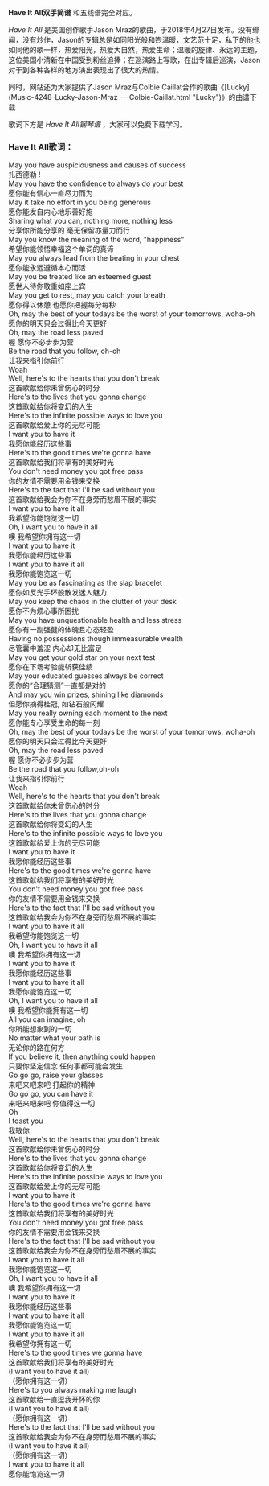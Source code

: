 

**Have It All双手简谱** 和五线谱完全对应。

_Have It All_ 是美国创作歌手Jason
Mraz的歌曲，于2018年4月27日发布。没有绯闻，没有炒作，Jason的专辑总是如同阳光般和煦温暖，文艺范十足，私下的他也如同他的歌一样，热爱阳光，热爱大自然，热爱生命；温暖的旋律、永远的主题，这位美国小清新在中国受到粉丝追捧；在巡演路上写歌，在出专辑后巡演，Jason对于到各种各样的地方演出表现出了很大的热情。

同时，网站还为大家提供了Jason Mraz与Colbie Caillat合作的歌曲《[Lucky](Music-4248-Lucky-Jason-Mraz
---Colbie-Caillat.html "Lucky")》的曲谱下载

歌词下方是 _Have It All钢琴谱_ ，大家可以免费下载学习。

### Have It All歌词：

May you have auspiciousness and causes of success  
扎西德勒 !  
May you have the confidence to always do your best  
愿你能有信心一直尽力而为  
May it take no effort in you being generous  
愿你能发自内心地乐善好施  
Sharing what you can, nothing more, nothing less  
分享你所能分享的 毫无保留亦量力而行  
May you know the meaning of the word, "happiness"  
希望你能领悟幸福这个单词的真谛  
May you always lead from the beating in your chest  
愿你能永远遵循本心而活  
May you be treated like an esteemed guest  
愿世人待你敬重如座上宾  
May you get to rest, may you catch your breath  
愿你得以休憩 也愿你把握每分每秒  
Oh, may the best of your todays be the worst of your tomorrows, woha-oh  
愿你的明天只会过得比今天更好  
Oh, may the road less paved  
喔 愿你不必步步为营  
Be the road that you follow, oh-oh  
让我来指引你前行  
Woah  
Well, here's to the hearts that you don't break  
这首歌献给你未曾伤心的时分  
Here's to the lives that you gonna change  
这首歌献给你将变幻的人生  
Here's to the infinite possible ways to love you  
这首歌献给爱上你的无尽可能  
I want you to have it  
我愿你能经历这些事  
Here's to the good times we're gonna have  
这首歌献给我们将享有的美好时光  
You don't need money you got free pass  
你的友情不需要用金钱来交换  
Here's to the fact that I'll be sad without you  
这首歌献给我会为你不在身旁而愁眉不展的事实  
I want you to have it all  
我希望你能饱览这一切  
Oh, I want you to have it all  
噢 我希望你拥有这一切  
I want you to have it  
我愿你能经历这些事  
I want you to have it all  
我愿你能饱览这一切  
May you be as fascinating as the slap bracelet  
愿你如反光手环般散发迷人魅力  
May you keep the chaos in the clutter of your desk  
愿你不为烦心事所困扰  
May you have unquestionable health and less stress  
愿你有一副强健的体魄且心态轻盈  
Having no possessions though immeasurable wealth  
尽管囊中羞涩 内心却无比富足  
May you get your gold star on your next test  
愿你在下场考验能斩获佳绩  
May your educated guesses always be correct  
愿你的“合理猜测”一直都是对的  
And may you win prizes, shining like diamonds  
但愿你摘得桂冠, 如钻石般闪耀  
May you really owning each moment to the next  
愿你能专心享受生命的每一刻  
Oh, may the best of your todays be the worst of your tomorrows, woha-oh  
愿你的明天只会过得比今天更好  
Oh, may the road less paved  
喔 愿你不必步步为营  
Be the road that you follow,oh-oh  
让我来指引你前行  
Woah  
Well, here's to the hearts that you don't break  
这首歌献给你未曾伤心的时分  
Here's to the lives that you gonna change  
这首歌献给你将变幻的人生  
Here's to the infinite possible ways to love you  
这首歌献给爱上你的无尽可能  
I want you to have it  
我愿你能经历这些事  
Here's to the good times we're gonna have  
这首歌献给我们将享有的美好时光  
You don't need money you got free pass  
你的友情不需要用金钱来交换  
Here's to the fact that I'll be sad without you  
这首歌献给我会为你不在身旁而愁眉不展的事实  
I want you to have it all  
我希望你能饱览这一切  
Oh, I want you to have it all  
噢 我希望你拥有这一切  
I want you to have it  
我愿你能经历这些事  
I want you to have it all  
我愿你能饱览这一切  
Oh, I want you to have it all  
噢 我希望你能拥有这一切  
All you can imagine, oh  
你所能想象到的一切  
No matter what your path is  
无论你的路在何方  
If you believe it, then anything could happen  
只要你坚定信念 任何事都可能会发生  
Go go go, raise your glasses  
来吧来吧来吧 打起你的精神  
Go go go, you can have it  
来吧来吧来吧 你值得这一切  
Oh  
I toast you  
我敬你  
Well, here's to the hearts that you don't break  
这首歌献给你未曾伤心的时分  
Here's to the lives that you gonna change  
这首歌献给你将变幻的人生  
Here's to the infinite possible ways to love you  
这首歌献给爱上你的无尽可能  
I want you to have it  
Here's to the good times we're gonna have  
这首歌献给我们将享有的美好时光  
You don't need money you got free pass  
你的友情不需要用金钱来交换  
Here's to the fact that I'll be sad without you  
这首歌献给我会为你不在身旁而愁眉不展的事实  
I want you to have it all  
我愿你能饱览这一切  
Oh, I want you to have it all  
噢 我希望你拥有这一切  
I want you to have it  
我愿你能经历这些事  
I want you to have it all  
我愿你能饱览这一切  
I want you to have it all  
我希望你拥有这一切  
Here's to the good times we gonna have  
这首歌献给我们将享有的美好时光  
(I want you to have it all)  
（愿你拥有这一切）  
Here's to you always making me laugh  
这首歌献给一直逗我开怀的你  
(I want you to have it all)  
（愿你拥有这一切）  
Here's to the fact that I'll be sad without you  
这首歌献给我会为你不在身旁而愁眉不展的事实  
(I want you to have it all)  
（愿你拥有这一切）  
I want you to have it all  
愿你能饱览这一切


